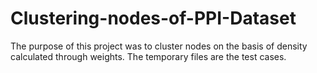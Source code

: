 # Clustering-nodes-of-PPI-Dataset
The purpose of this project was to cluster nodes on the basis of density calculated through weights.
The temporary files are the test cases.
